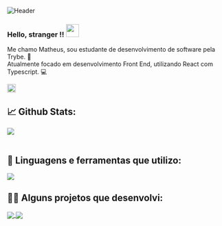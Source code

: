 ![Header](https://user-images.githubusercontent.com/55060810/120938050-5cb45800-c6e7-11eb-984d-b0c468254219.png "Header")

### Hello, stranger !! <img src="https://raw.githubusercontent.com/MartinHeinz/MartinHeinz/master/wave.gif" width="30px">

Me chamo Matheus, sou estudante de desenvolvimento de software pela Trybe. 💚 </br>
Atualmente focado em desenvolvimento Front End, utilizando React com Typescript. 💻

<a href="https://www.linkedin.com/in/matheusgbl/" target="_blank" rel="noopener noreferrer">
  <img height="20" src="https://raw.githubusercontent.com/MartinHeinz/MartinHeinz/master/linkedin-3-16.png">
</a>
</br>

## 📈 Github Stats:

<a href="https://github.com/matheusgbl">
  <img align="center" src="https://github-readme-stats.vercel.app/api?username=matheusgbl&count_private=true&show_icons=true&theme=gotham" />
</a>
</br>
</br>

## 🧰 Linguagens e ferramentas que utilizo:

<a href="https://github.com/matheusgbl">
  <img align="center" src="https://github-readme-stats.vercel.app/api/top-langs/?username=matheusgbl&layout=compact&theme=gotham" />
</a>

</br>

## 👨‍💻 Alguns projetos que desenvolvi:

<a href="https://github.com/matheusgbl/gobarber">
  <img align="center" src="https://github-readme-stats.vercel.app/api/pin/?username=matheusgbl&repo=gobarber&theme=gotham" />
</a>

<a href="https://github.com/matheusgbl/fastfeet">
  <img align="center" src="https://github-readme-stats.vercel.app/api/pin/?username=matheusgbl&repo=fastfeet&theme=gotham" />
</a>

